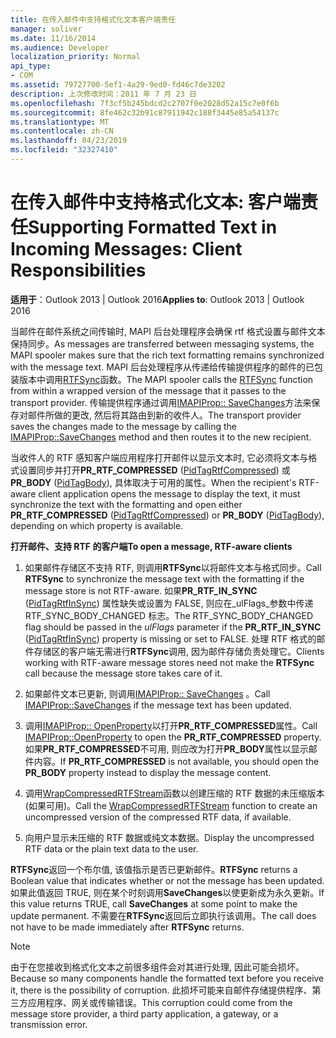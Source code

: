 ```yaml
---
title: 在传入邮件中支持格式化文本客户端责任
manager: soliver
ms.date: 11/16/2014
ms.audience: Developer
localization_priority: Normal
api_type:
- COM
ms.assetid: 79727700-5ef1-4a29-9ed0-fd46c7de3202
description: 上次修改时间：2011 年 7 月 23 日
ms.openlocfilehash: 7f3cf5b245bdcd2c2707f0e2028d52a15c7e0f6b
ms.sourcegitcommit: 8fe462c32b91c87911942c188f3445e85a54137c
ms.translationtype: MT
ms.contentlocale: zh-CN
ms.lasthandoff: 04/23/2019
ms.locfileid: "32327410"
---
```

# <a name="supporting-formatted-text-in-incoming-messages-client-responsibilities"></a><span data-ttu-id="2dea6-103">在传入邮件中支持格式化文本: 客户端责任</span><span class="sxs-lookup"><span data-stu-id="2dea6-103">Supporting Formatted Text in Incoming Messages: Client Responsibilities</span></span>

  
  
<span data-ttu-id="2dea6-104">**适用于**：Outlook 2013 | Outlook 2016</span><span class="sxs-lookup"><span data-stu-id="2dea6-104">**Applies to**: Outlook 2013 | Outlook 2016</span></span> 
  
<span data-ttu-id="2dea6-105">当邮件在邮件系统之间传输时, MAPI 后台处理程序会确保 rtf 格式设置与邮件文本保持同步。</span><span class="sxs-lookup"><span data-stu-id="2dea6-105">As messages are transferred between messaging systems, the MAPI spooler makes sure that the rich text formatting remains synchronized with the message text.</span></span> <span data-ttu-id="2dea6-106">MAPI 后台处理程序从传递给传输提供程序的邮件的已包装版本中调用[RTFSync](rtfsync.md)函数。</span><span class="sxs-lookup"><span data-stu-id="2dea6-106">The MAPI spooler calls the [RTFSync](rtfsync.md) function from within a wrapped version of the message that it passes to the transport provider.</span></span> <span data-ttu-id="2dea6-107">传输提供程序通过调用[IMAPIProp:: SaveChanges](imapiprop-savechanges.md)方法来保存对邮件所做的更改, 然后将其路由到新的收件人。</span><span class="sxs-lookup"><span data-stu-id="2dea6-107">The transport provider saves the changes made to the message by calling the [IMAPIProp::SaveChanges](imapiprop-savechanges.md) method and then routes it to the new recipient.</span></span> 
  
<span data-ttu-id="2dea6-108">当收件人的 RTF 感知客户端应用程序打开邮件以显示文本时, 它必须将文本与格式设置同步并打开**PR_RTF_COMPRESSED** ([PidTagRtfCompressed](pidtagrtfcompressed-canonical-property.md)) 或**PR_BODY** ([PidTagBody](pidtagbody-canonical-property.md)), 具体取决于可用的属性。</span><span class="sxs-lookup"><span data-stu-id="2dea6-108">When the recipient's RTF-aware client application opens the message to display the text, it must synchronize the text with the formatting and open either **PR_RTF_COMPRESSED** ([PidTagRtfCompressed](pidtagrtfcompressed-canonical-property.md)) or **PR_BODY** ([PidTagBody](pidtagbody-canonical-property.md)), depending on which property is available.</span></span>
  
 <span data-ttu-id="2dea6-109">**打开邮件、支持 RTF 的客户端**</span><span class="sxs-lookup"><span data-stu-id="2dea6-109">**To open a message, RTF-aware clients**</span></span>
  
1. <span data-ttu-id="2dea6-110">如果邮件存储区不支持 RTF, 则调用**RTFSync**以将邮件文本与格式同步。</span><span class="sxs-lookup"><span data-stu-id="2dea6-110">Call **RTFSync** to synchronize the message text with the formatting if the message store is not RTF-aware.</span></span> <span data-ttu-id="2dea6-111">如果**PR_RTF_IN_SYNC** ([PidTagRtfInSync](pidtagrtfinsync-canonical-property.md)) 属性缺失或设置为 FALSE, 则应在_ulFlags_参数中传递 RTF_SYNC_BODY_CHANGED 标志。</span><span class="sxs-lookup"><span data-stu-id="2dea6-111">The RTF_SYNC_BODY_CHANGED flag should be passed in the  _ulFlags_ parameter if the **PR_RTF_IN_SYNC** ([PidTagRtfInSync](pidtagrtfinsync-canonical-property.md)) property is missing or set to FALSE.</span></span> <span data-ttu-id="2dea6-112">处理 RTF 格式的邮件存储区的客户端无需进行**RTFSync**调用, 因为邮件存储负责处理它。</span><span class="sxs-lookup"><span data-stu-id="2dea6-112">Clients working with RTF-aware message stores need not make the **RTFSync** call because the message store takes care of it.</span></span> 
    
2. <span data-ttu-id="2dea6-113">如果邮件文本已更新, 则调用[IMAPIProp:: SaveChanges](imapiprop-savechanges.md) 。</span><span class="sxs-lookup"><span data-stu-id="2dea6-113">Call [IMAPIProp::SaveChanges](imapiprop-savechanges.md) if the message text has been updated.</span></span> 
    
3. <span data-ttu-id="2dea6-114">调用[IMAPIProp:: OpenProperty](imapiprop-openproperty.md)以打开**PR_RTF_COMPRESSED**属性。</span><span class="sxs-lookup"><span data-stu-id="2dea6-114">Call [IMAPIProp::OpenProperty](imapiprop-openproperty.md) to open the **PR_RTF_COMPRESSED** property.</span></span> <span data-ttu-id="2dea6-115">如果**PR_RTF_COMPRESSED**不可用, 则应改为打开**PR_BODY**属性以显示邮件内容。</span><span class="sxs-lookup"><span data-stu-id="2dea6-115">If **PR_RTF_COMPRESSED** is not available, you should open the **PR_BODY** property instead to display the message content.</span></span> 
    
4. <span data-ttu-id="2dea6-116">调用[WrapCompressedRTFStream](wrapcompressedrtfstream.md)函数以创建压缩的 RTF 数据的未压缩版本 (如果可用)。</span><span class="sxs-lookup"><span data-stu-id="2dea6-116">Call the [WrapCompressedRTFStream](wrapcompressedrtfstream.md) function to create an uncompressed version of the compressed RTF data, if available.</span></span> 
    
5. <span data-ttu-id="2dea6-117">向用户显示未压缩的 RTF 数据或纯文本数据。</span><span class="sxs-lookup"><span data-stu-id="2dea6-117">Display the uncompressed RTF data or the plain text data to the user.</span></span>
    
 <span data-ttu-id="2dea6-118">**RTFSync**返回一个布尔值, 该值指示是否已更新邮件。</span><span class="sxs-lookup"><span data-stu-id="2dea6-118">**RTFSync** returns a Boolean value that indicates whether or not the message has been updated.</span></span> <span data-ttu-id="2dea6-119">如果此值返回 TRUE, 则在某个时刻调用**SaveChanges**以使更新成为永久更新。</span><span class="sxs-lookup"><span data-stu-id="2dea6-119">If this value returns TRUE, call **SaveChanges** at some point to make the update permanent.</span></span> <span data-ttu-id="2dea6-120">不需要在**RTFSync**返回后立即执行该调用。</span><span class="sxs-lookup"><span data-stu-id="2dea6-120">The call does not have to be made immediately after **RTFSync** returns.</span></span> 
  
> [!NOTE]
> <span data-ttu-id="2dea6-121">由于在您接收到格式化文本之前很多组件会对其进行处理, 因此可能会损坏。</span><span class="sxs-lookup"><span data-stu-id="2dea6-121">Because so many components handle the formatted text before you receive it, there is the possibility of corruption.</span></span> <span data-ttu-id="2dea6-122">此损坏可能来自邮件存储提供程序、第三方应用程序、网关或传输错误。</span><span class="sxs-lookup"><span data-stu-id="2dea6-122">This corruption could come from the message store provider, a third party application, a gateway, or a transmission error.</span></span> 
  

